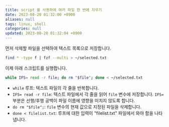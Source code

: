 ```yaml
---
title: script 를 사용하여 여러 파일 한 번에 지우기
date: 2023-08-20 01:32:00 +0900
aliases: null
tags: linux, shell
categories: null
updated: 2023-08-20 01:32:04 +0900
---
```


먼저 삭제할 파일을 선택하여 텍스트 목록으로 저장합니다.

```bash
find * -type f | fzf --multi > ~/selected.txt
```

이제 아래 스크립트를 실행합니다.

```bash
while IFS= read -r file; do rm "$file"; done < ~/selected.txt
```

- `while` 루프: 텍스트 파일의 각 줄을 반복합니다.
- `IFS= read -r file`: 텍스트 파일에서 각 줄을 읽어 `file` 변수에 저장합니다. `IFS=` 부분은 선행/후행 공백이 파일 이름에 영향을 미치지 않도록 합니다.
- `do rm "$file";`: `file` 변수의 현재 값으로 지정된 파일을 삭제합니다.
- `done < filelist.txt`: 루프에 대한 입력이 "filelist.txt" 파일에서 와야 함을 나타냅니다.
